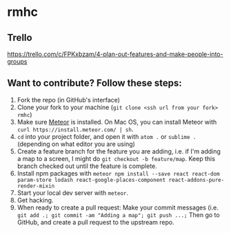 # rmhc

## Trello
https://trello.com/c/FPKxbzam/4-plan-out-features-and-make-people-into-groups


## Want to contribute? Follow these steps:

1. Fork the repo (in GitHub's interface)
2. Clone your fork to your machine (`git clone <ssh url from your fork> rmhc`)
3. Make sure [Meteor](https://www.meteor.com/install) is installed. On Mac OS, you can install Meteor with `curl https://install.meteor.com/ | sh`.
4. `cd` into your project folder, and open it with `atom .` or `sublime .` (depending on what editor you are using)
5. Create a feature branch for the feature you are adding, i.e. if I'm adding a map to a screen, I might do `git checkout -b feature/map`. Keep this branch checked out until the feature is complete.
6. Install npm packages with `meteor npm install --save react react-dom param-store lodash react-google-places-component react-addons-pure-render-mixin` 
7. Start your local dev server with `meteor`.
8. Get hacking.
9. When ready to create a pull request: Make your commit messages (i.e. `git add .; git commit -am "Adding a map"; git push ...;` Then go to GitHub, and create a pull request to the upstream repo.
